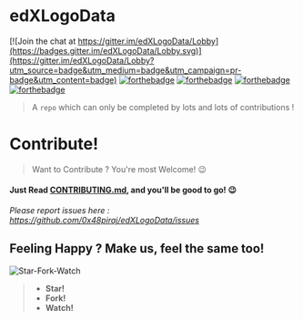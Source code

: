 # edXLogoData

[![Join the chat at https://gitter.im/edXLogoData/Lobby](https://badges.gitter.im/edXLogoData/Lobby.svg)](https://gitter.im/edXLogoData/Lobby?utm_source=badge&utm_medium=badge&utm_campaign=pr-badge&utm_content=badge)
[![forthebadge](http://forthebadge.com/images/badges/built-with-love.svg)](http://forthebadge.com)
[![forthebadge](http://forthebadge.com/images/badges/makes-people-smile.svg)](http://forthebadge.com)
[![forthebadge](http://forthebadge.com/images/badges/powered-by-responsibility.svg)](http://forthebadge.com)
[![forthebadge](http://forthebadge.com/images/badges/winter-is-coming.svg)](http://forthebadge.com)
> A `repo` which can only be completed by lots and lots of contributions !

# Contribute!
> Want to Contribute ? You're most Welcome! :wink:
#### Just Read [CONTRIBUTING.md](https://github.com/0x48piraj/edXLogoData/blob/master/CONTRIBUTING.md), and you'll be good to go! :wink:
*Please report issues here : https://github.com/0x48piraj/edXLogoData/issues*


## Feeling Happy ? Make us, feel the same too!

![Star-Fork-Watch](https://user-images.githubusercontent.com/5800726/32994822-5d3f97be-cd92-11e7-8ca1-a9c26e35d909.png)

> * **Star!**
> * **Fork!**
> * **Watch!**

